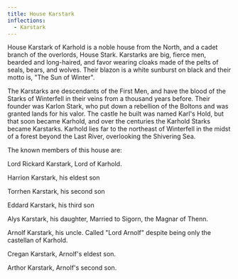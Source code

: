 ```yaml
---
title: House Karstark
inflections:
  - Karstark
---
```


House Karstark of Karhold is a noble house from the North, and a cadet branch of the overlords, House Stark. Karstarks are big, fierce men, bearded and long-haired, and favor wearing cloaks made of the pelts of seals, bears, and wolves. Their blazon is a white sunburst on black and their motto is, "The Sun of Winter".

The Karstarks are descendants of the First Men, and have the blood of the Starks of Winterfell in their veins from a thousand years before. Their founder was Karlon Stark, who put down a rebellion of the Boltons and was granted lands for his valor. The castle he built was named Karl's Hold, but that soon became Karhold, and over the centuries the Karhold Starks became Karstarks. Karhold lies far to the northeast of Winterfell in the midst of a forest beyond the Last River, overlooking the Shivering Sea.

The known members of this house are:

Lord Rickard Karstark, Lord of Karhold.

Harrion Karstark, his eldest son

Torrhen Karstark, his second son

Eddard Karstark, his third son

Alys Karstark, his daughter, Married to Sigorn, the Magnar of Thenn.

Arnolf Karstark, his uncle. Called "Lord Arnolf" despite being only the castellan of Karhold.

Cregan Karstark, Arnolf's eldest son.

Arthor Karstark, Arnolf's second son.


